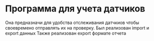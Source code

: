 # Программа для учета датчиков
Она предназначи для удобства отслеживания датчкиов чтобы своевремено отправлять их на проверку.
Был реализован import и export данных
Также реализован export формате отчета

